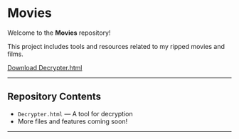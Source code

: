 # Movies

Welcome to the **Movies** repository!  

This project includes tools and resources related to my ripped movies and films.  

[Download Decrypter.html](https://raw.githubusercontent.com/rdrdude/Movies/main/Decrypter.html)

---

##  Repository Contents
- `Decrypter.html` — A tool for decryption
- More files and features coming soon!

---

